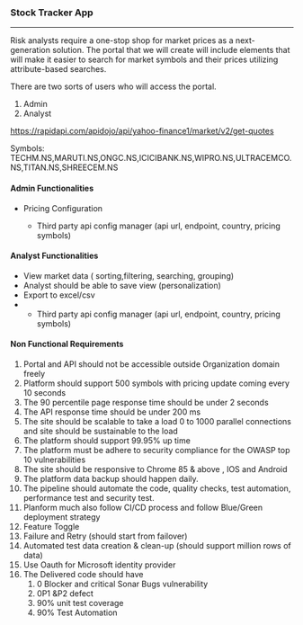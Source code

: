 ### Stock Tracker  App

-----

Risk analysts require a one-stop shop for market prices as a next-generation solution. The portal that we will create will include elements that will make it easier to search for market symbols and their prices utilizing attribute-based searches.

There are two sorts of users who will access the portal.

1. Admin 
2. Analyst

https://rapidapi.com/apidojo/api/yahoo-finance1/market/v2/get-quotes

Symbols: TECHM.NS,MARUTI.NS,ONGC.NS,ICICIBANK.NS,WIPRO.NS,ULTRACEMCO.NS,TITAN.NS,SHREECEM.NS



#### Admin Functionalities

- Pricing Configuration

  - Third party api config manager (api url, endpoint, country, pricing symbols)

    

#### Analyst Functionalities

- View market data ( sorting,filtering,  searching, grouping)
- Analyst should be able to save  view (personalization)
- Export to excel/csv
- - Third party api config manager (api url, endpoint, country, pricing symbols)

####  Non Functional Requirements

1. Portal and API should not be accessible outside Organization domain freely
2. Platform should support 500 symbols with pricing update coming every 10 seconds
3. The 90 percentile page response time should be under 2 seconds 
4. The API response time should be under 200 ms 
5. The site should be scalable to take a load 0 to 1000 parallel connections and site should be sustainable to the load
6. The platform should support 99.95% up time 
7. The platform must be adhere to security compliance for the OWASP top 10 vulnerabilities
8. The site should be responsive to   Chrome 85 & above , IOS and Android
9. The platform data backup should happen daily.
10. The pipeline should automate the code, quality checks, test automation, performance test and security test.
11. Planform much also follow CI/CD process and follow Blue/Green deployment strategy
12. Feature Toggle
13. Failure and Retry (should start from failover)
14. Automated test data creation & clean-up (should support million rows of data)
15. Use Oauth for Microsoft identity provider 
16. The Delivered code should have
    1. 0 Blocker and critical Sonar Bugs vulnerability
    2. 0P1 &P2 defect
    3. 90% unit test coverage
    4. 90% Test Automation
